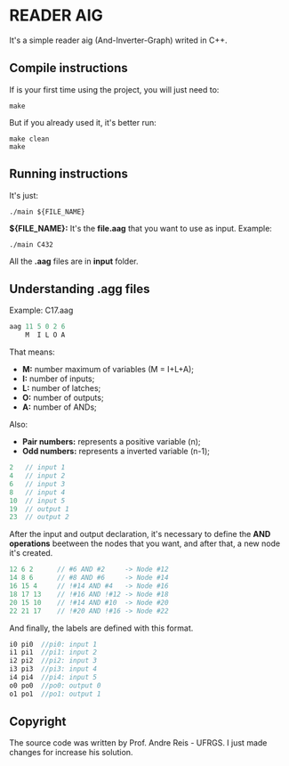 # READER AIG

It's a simple reader aig (And-Inverter-Graph) writed in C++.

## Compile instructions

If is your first time using the project, you will just need to:

```
make
```

But if you already used it, it's better run:

```
make clean
make
```

## Running instructions

It's just:

```
./main ${FILE_NAME}
```

**${FILE_NAME}:** It's the **file.aag** that you want to use as input. Example:

```
./main C432
```
All the **.aag** files are in **input** folder.

## Understanding .agg files

Example: C17.aag

```javascript
aag 11 5 0 2 6
    M  I L O A
```
That means:
* **M:** number maximum of variables (M = I+L+A);
* **I:** number of inputs;
* **L:** number of latches;
* **O:** number of outputs;
* **A:** number of ANDs;

Also:
* **Pair numbers:** represents a positive variable (n);
* **Odd numbers:** represents a inverted variable (n-1); 

```javascript
2   // input 1
4   // input 2
6   // input 3
8   // input 4
10  // input 5
19  // output 1
23  // output 2
```
After the input and output declaration, it's necessary to define the **AND operations** beetween the nodes that you want, and after that, a new node it's created.
```javascript
12 6 2      // #6 AND #2     -> Node #12
14 8 6      // #8 AND #6     -> Node #14
16 15 4     // !#14 AND #4   -> Node #16 
18 17 13    // !#16 AND !#12 -> Node #18
20 15 10    // !#14 AND #10  -> Node #20
22 21 17    // !#20 AND !#16 -> Node #22
```
And finally, the labels are defined with this format.

```javascript
i0 pi0  //pi0: input 1 
i1 pi1  //pi1: input 2
i2 pi2  //pi2: input 3
i3 pi3  //pi3: input 4
i4 pi4  //pi4: input 5
o0 po0  //po0: output 0
o1 po1  //po1: output 1
```
## Copyright

The source code was written by Prof. Andre Reis - UFRGS. I just made changes for increase his solution.